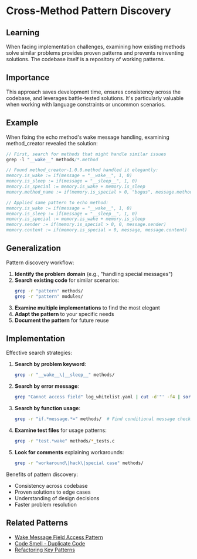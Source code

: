 # Cross-Method Pattern Discovery

## Learning
When facing implementation challenges, examining how existing methods solve similar problems provides proven patterns and prevents reinventing solutions. The codebase itself is a repository of working patterns.

## Importance
This approach saves development time, ensures consistency across the codebase, and leverages battle-tested solutions. It's particularly valuable when working with language constraints or uncommon scenarios.

## Example
When fixing the echo method's wake message handling, examining method_creator revealed the solution:

```c
// First, search for methods that might handle similar issues
grep -l "__wake__" methods/*.method

// Found method_creator-1.0.0.method handled it elegantly:
memory.is_wake := if(message = "__wake__", 1, 0)
memory.is_sleep := if(message = "__sleep__", 1, 0)
memory.is_special := memory.is_wake + memory.is_sleep
memory.method_name := if(memory.is_special > 0, "bogus", message.method_name)

// Applied same pattern to echo method:
memory.is_wake := if(message = "__wake__", 1, 0)
memory.is_sleep := if(message = "__sleep__", 1, 0)
memory.is_special := memory.is_wake + memory.is_sleep
memory.sender := if(memory.is_special > 0, 0, message.sender)
memory.content := if(memory.is_special > 0, message, message.content)
```

## Generalization
Pattern discovery workflow:

1. **Identify the problem domain** (e.g., "handling special messages")
2. **Search existing code** for similar scenarios:
   ```bash
   grep -r "pattern" methods/
   grep -r "pattern" modules/
   ```
3. **Examine multiple implementations** to find the most elegant
4. **Adapt the pattern** to your specific needs
5. **Document the pattern** for future reuse

## Implementation
Effective search strategies:

1. **Search by problem keyword**:
   ```bash
   grep -r "__wake__\|__sleep__" methods/
   ```

2. **Search by error message**:
   ```bash
   grep "Cannot access field" log_whitelist.yaml | cut -d'"' -f4 | sort -u
   ```

3. **Search by function usage**:
   ```bash
   grep -r "if.*message.*=" methods/  # Find conditional message checks
   ```

4. **Examine test files** for usage patterns:
   ```bash
   grep -r "test.*wake" methods/*_tests.c
   ```

5. **Look for comments** explaining workarounds:
   ```bash
   grep -r "workaround\|hack\|special case" methods/
   ```

Benefits of pattern discovery:
- Consistency across codebase
- Proven solutions to edge cases
- Understanding of design decisions
- Faster problem resolution

## Related Patterns
- [Wake Message Field Access Pattern](wake-message-field-access-pattern.md)
- [Code Smell - Duplicate Code](code-smell-duplicate-code.md)
- [Refactoring Key Patterns](refactoring-key-patterns.md)